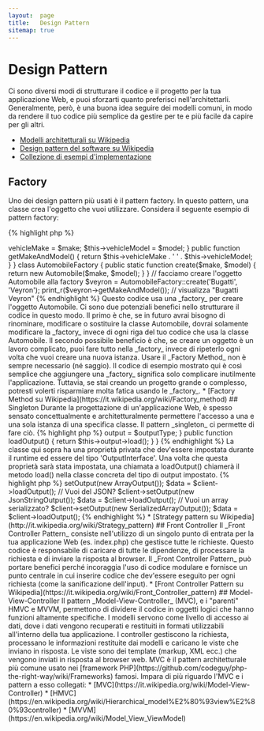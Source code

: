 ```yaml
---
layout:  page
title:   Design Pattern
sitemap: true
---
```


# Design Pattern

Ci sono diversi modi di strutturare il codice e il progetto per la tua
applicazione Web, e puoi sforzarti quanto preferisci nell'architettarli.
Generalmente, però, è una buona idea seguire dei modelli comuni, in modo da
rendere il tuo codice più semplice da gestire per te e più facile da capire per
gli altri.

* [Modelli architetturali su Wikipedia](https://en.wikipedia.org/wiki/Architectural_pattern)
* [Design pattern del software su Wikipedia](https://en.wikipedia.org/wiki/Software_design_pattern)
* [Collezione di esempi d'implementazione](https://github.com/domnikl/DesignPatternsPHP)

## Factory

Uno dei design pattern più usati è il pattern factory. In questo pattern, una
classe crea l'oggetto che vuoi utilizzare. Considera il seguente esempio di
pattern factory:

{% highlight php %}
<?php
class Automobile
{
    private $vehicleMake;
    private $vehicleModel;

    public function __construct($make, $model)
    {
        $this->vehicleMake = $make;
        $this->vehicleModel = $model;
    }

    public function getMakeAndModel()
    {
        return $this->vehicleMake . ' ' . $this->vehicleModel;
    }
}

class AutomobileFactory
{
    public static function create($make, $model)
    {
        return new Automobile($make, $model);
    }
}

// facciamo creare l'oggetto Automobile alla factory
$veyron = AutomobileFactory::create('Bugatti', 'Veyron');

print_r($veyron->getMakeAndModel()); // visualizza "Bugatti Veyron"
{% endhighlight %}

Questo codice usa una _factory_ per creare l'oggetto Automobile. Ci sono due
potenziali benefici nello strutturare il codice in questo modo. Il primo è che,
se in futuro avrai bisogno di rinominare, modificare o sostituire la classe
Automobile, dovrai solamente modificare la _factory_ invece di ogni riga del tuo
codice che usa la classe Automobile. Il secondo possibile beneficio è che, se
creare un oggetto è un lavoro complicato, puoi fare tutto nella _factory_ invece
di ripeterlo ogni volta che vuoi creare una nuova istanza.

Usare il _Factory Method_ non è sempre necessario (né saggio). Il codice di
esempio mostrato qui è così semplice che aggiungere una _factory_ significa solo
complicare inutilmente l'applicazione. Tuttavia, se stai creando un progetto
grande o complesso, potresti volerti risparmiare molta fatica usando le
_factory_.

* [Factory Method su Wikipedia](https://it.wikipedia.org/wiki/Factory_method)

## Singleton

Durante la progettazione di un'applicazione Web, è spesso sensato
concettualmente e architetturalmente permettere l'accesso a una e una sola
istanza di una specifica classe. Il pattern _singleton_ ci permette di fare ciò.

{% highlight php %}
<?php
class Singleton
{
    /**
     * Returns the *Singleton* instance of this class.
     *
     * @staticvar Singleton $instance The *Singleton* instances of this class.
     *
     * @return Singleton The *Singleton* instance.
     */
    public static function getInstance()
    {
        static $instance = null;
        if (null === $instance) {
            $instance = new static();
        }

        return $instance;
    }

    /**
     * Protected constructor to prevent creating a new instance of the
     * *Singleton* via the `new` operator from outside of this class.
     */
    protected function __construct()
    {
    }

    /**
     * Private clone method to prevent cloning of the instance of the
     * *Singleton* instance.
     *
     * @return void
     */
    private function __clone()
    {
    }

    /**
     * Private unserialize method to prevent unserializing of the *Singleton*
     * instance.
     *
     * @return void
     */
    private function __wakeup()
    {
    }
}

class SingletonChild extends Singleton
{
}

$obj = Singleton::getInstance();
var_dump($obj === Singleton::getInstance());             // bool(true)

$anotherObj = SingletonChild::getInstance();
var_dump($anotherObj === Singleton::getInstance());      // bool(false)

var_dump($anotherObj === SingletonChild::getInstance()); // bool(true)
{% endhighlight %}

Il codice qui sopra implementa il pattern singleton usando una
[variabile *statica*](http://php.net/language.variables.scope#language.variables.scope.static)
e il metodo statico di creazione `getInstance()`.

* Il costruttore
[`__construct`](http://php.net/language.oop5.decon#object.construct) è
dichiarato protetto per impedire la creazione di una nuova istanza fuori dalla
classe tramite l'operatore `new`.

* Il metodo magico
[`__clone`](http://php.net/language.oop5.cloning#object.clone) è dichiarato
privato per impedire la clonazione di un'istanza della classe tramite
l'operatore [`clone`](http://php.net/language.oop5.cloning).

* Il metodo magico
[`__wakeup`](http://php.net/language.oop5.magic#object.wakeup) è dichiarato
privato per impedire la deserializzazione di un'istanza della classe tramite la
funzione globale [`unserialize()`](http://php.net/function.unserialize).

* Una nuova istanza è creata tramite [binding statico dinamico](http://php.net/language.oop5.late-static-bindings)
nel metodo statico di creazione `getInstance()` con la parole chiave `static`.
Questo permette di estendere la classe di esempio `Singleton`.

Dovresti fare molta attenzione quando usi il pattern singleton, poiché per sua
natura introduce uno stato globale nella tua applicazione, riducendo la
testabilità. Nella maggior parte dei casi, l'iniezione delle dipendenze può (e
dovrebbe) essere usata al posto di una classe singleton. Usando l'iniezione
delle dipendeze eviti di introdurre un legame superfluo nel design della tua
applicazione, perché l'oggetto che usa la risorsa condivisa o globale non deve
conoscere alcuna classe concretamente definita.

* [Singleton su Wikipedia](https://it.wikipedia.org/wiki/Singleton)

## Strategy

Con lo strategy pattern puoi incapsulare famiglie di algoritmi specifici,
facendo in modo che la classe responsabile per la creazione di un particolare
algoritmo non conosca la vera implementazione. Ci sono diverse variazioni dello
strategy pattern, la più semplice delle quali è presentata qui sotto.

Questo primo snippet di codice delinea una famiglia di algoritmi; potresti
volere un array serializzato, una stringa JSON o un semplice array di dati:

{% highlight php %}
<?php

interface OutputInterface
{
    public function load();
}

class SerializedArrayOutput implements OutputInterface
{
    public function load()
    {
        return serialize($arrayOfData);
    }
}

class JsonStringOutput implements OutputInterface
{
    public function load()
    {
        return json_encode($arrayOfData);
    }
}

class ArrayOutput implements OutputInterface
{
    public function load()
    {
        return $arrayOfData;
    }
}
{% endhighlight %}

Incapsulando gli algoritmi permetti agli sviluppatori di aggiungere altri tipi
di output senza che questo influisca sul codice che li utilizza.

Avrai notato che ogni classe concreta di 'output' implementa una
'OutputInterface'. In questo modo, in primo luogo, si fornisce una serie di
regole a cui tutte le implementazioni si dovranno attenere. Inoltre,
implementando un'interfaccia comune potrai utilizzare il [Type Hinting](http://php.net/language.oop5.typehinting)
per assicurarti che il client stia effettivamente utilizzando un oggetto del
tipo corretto (in questo caso 'OutputInterface').

Il prossimo snippet mostra come una classe può usare uno di questi algoritmi e,
ancora meglio, impostare quello preferito durante il runtime:

{% highlight php %}
<?php
class SomeClient
{
    private $output;

    public function setOutput(OutputInterface $outputType)
    {
        $this->output = $outputType;
    }

    public function loadOutput()
    {
        return $this->output->load();
    }
}
{% endhighlight %}

La classe qui sopra ha una proprietà privata che dev'essere impostata durante il
runtime ed essere del tipo 'OutputInterface'. Una volta che questa proprietà
sarà stata impostata, una chiamata a loadOutput() chiamerà il metodo load()
nella classe concreta del tipo di output impostato.

{% highlight php %}
<?php
$client = new SomeClient();

// Vuoi un array?
$client->setOutput(new ArrayOutput());
$data = $client->loadOutput();

// Vuoi del JSON?
$client->setOutput(new JsonStringOutput());
$data = $client->loadOutput();

// Vuoi un array serializzato?
$client->setOutput(new SerializedArrayOutput());
$data = $client->loadOutput();

{% endhighlight %}

* [Strategy pattern su Wikipedia](http://it.wikipedia.org/wiki/Strategy_pattern)

## Front Controller

Il _Front Controller Pattern_ consiste nell'utilizzo di un singolo punto di entrata per la tua applicazione Web (es.
index.php) che gestisce tutte le richieste. Questo codice è responsabile di caricare di tutte le dipendenze, di
processare la richiesta e di inviare la risposta al browser. Il _Front Controller Pattern_ può portare benefici perché
incoraggia l'uso di codice modulare e fornisce un punto centrale in cui inserire codice che dev'essere eseguito per ogni
richiesta (come la sanificazione dell'input).

* [Front Controller Pattern su Wikipedia](https://it.wikipedia.org/wiki/Front_Controller_pattern)

## Model-View-Controller

Il pattern _Model-View-Controller_ (MVC), e i "parenti" HMVC e MVVM, permettono
di dividere il codice in oggetti logici che hanno funzioni altamente specifiche.
I modelli servono come livello di accesso ai dati, dove i dati vengono
recuperati e restituiti in formati utilizzabili all'interno della tua
applicazione. I controller gestiscono la richiesta, processano le informazioni
restituite dai modelli e caricano le viste che inviano in risposta. Le viste
sono dei template (markup, XML ecc.) che vengono inviati in risposta al browser
web.

MVC è il pattern architetturale più comune usato nei
[framework PHP](https://github.com/codeguy/php-the-right-way/wiki/Frameworks)
famosi.

Impara di più riguardo l'MVC e i pattern a esso collegati:

* [MVC](https://it.wikipedia.org/wiki/Model-View-Controller)
* [HMVC](https://en.wikipedia.org/wiki/Hierarchical_model%E2%80%93view%E2%80%93controller)
* [MVVM](https://en.wikipedia.org/wiki/Model_View_ViewModel)
